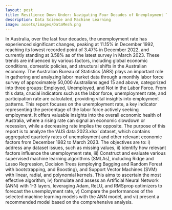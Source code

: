 ```yaml
---
layout: post
title: Resilience Down Under: Navigating Four Decades of Unemployment Trends in Australia to predict and forecast future unemployment trends.
description: Data Science and Machine Learning
image: assets/images/DataMesh.png
---
```


In Australia, over the last four decades, the unemployment rate has experienced significant changes, peaking at 11.15% in December 1992, reaching its lowest recorded point of 3.47% in December 2022, and currently standing at 3.58% as of the latest survey in March 2023. These trends are influenced by various factors, including global economic conditions, domestic policies, and structural shifts in the Australian economy. The Australian Bureau of Statistics (ABS) plays an important role in gathering and analyzing labor market data through a monthly labor force survey of approximately 50,000 Australians aged 15 and above, categorized into three groups: Employed, Unemployed, and Not in the Labor Force. From this data, crucial indicators such as the labor force, unemployment rate, and participation rate are calculated, providing vital insights into employment patterns. This report focuses on the unemployment rate, a key indicator representing the percentage of the labor force actively seeking employment. It offers valuable insights into the overall economic health of Australia, where a rising rate can signal an economic slowdown or recession, while a decreasing rate implies the opposite. The purpose of this report is to analyze the ‘AUS data 2023.xlsx’ dataset, which contains aggregated quarterly rates of unemployment and other relevant economic factors from December 1982 to March 2023. The objectives are to: i) address any dataset issues, such as missing values, ii) identify how relevant factors influence the unemployment rate, iii) Construct and evaluate various supervised machine learning algorithms (SMLAs), including Ridge and Lasso Regression, Decision Trees (employing Bagging and Random Forest with bootstrapping, and Boosting), and Support Vector Machines (SVM) with linear, radial, and polynomial kernels. This aims to ascertain the most effective algorithm, iv) formulate and assess an Artificial Neural Network (ANN) with 1-3 layers, leveraging Adam, ReLU, and RMSprop optimizers to forecast the unemployment rate, v) Compare the performances of the selected machine learning models with the ANN model, and vi) present a recommended model based on the comprehensive analysis.
